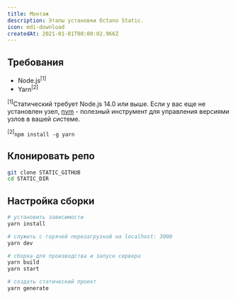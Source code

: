 ```yaml
---
title: Монтаж
description: Этапы установки Octano Static.
icon: mdi-download
createdAt: 2021-01-01T00:00:02.966Z
---
```


## Требования

* Node.js<sup>[1]</sup>
* Yarn<sup>[2]</sup>

<sup>[1]</sup>Статический требует Node.js 14.0 или выше. Если у вас еще не установлен узел, [nvm](https://github.com/nvm-sh/nvm) - полезный инструмент для управления версиями узлов в вашей системе.

<sup>[2]</sup>`npm install -g yarn`

## Клонировать репо

```bash
git clone STATIC_GITHUB
cd STATIC_DIR
```

## Настройка сборки

```bash
# установить зависимости
yarn install

# служить с горячей перезагрузкой на localhost: 3000
yarn dev

# сборка для производства и запуск сервера
yarn build
yarn start

# создать статический проект
yarn generate
```